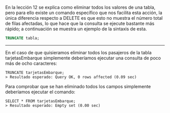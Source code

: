 En la lección 12 se explica como eliminar todos los valores de una tabla, pero para ello existe un comando específico que nos facilita esta acción, la única diferencia respecto a DELETE es que esto no muestra el número total de filas afectadas, lo que hace que la consulta se ejecute bastante más rápido; a continuación se muestra un ejemplo de la sintaxis de esta.

```sql
TRUNCATE tabla;
```

---

En el caso de que quisieramos eliminar todos los pasajeros de la tabla tarjetasEmbarque simplemente deberíamos ejecutar una consulta de poco más de ocho caracteres:

```
TRUNCATE tarjetasEmbarque;
> Resultado esperado: Query OK, 0 rows affected (0.09 sec)
``` 

Para comprobar que se han eliminado todos los campos simplemente deberíamos ejecutar el comando:
```
SELECT * FROM tarjetasEmbarque;
> Resultado esperado: Empty set (0.00 sec)
```
